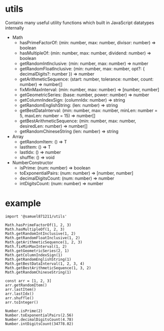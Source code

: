 # utils

Contains many useful utility functions which built in JavaScript datatypes internally

* Math
    * hasPrimeFactorOf: (min: number, max: number, divisor: number) => boolean
    * hasMultipleOf: (min: number, max: number, dividend: number) => boolean
    * getRandomIntInclusive: (min: number, max: number) => number
    * getRandomFloatInclusive: (min: number, max: number, opt?: { decimalDigits?: number }) => number
    * getArithmeticSequence: (start: number, tolerance: number, count: number) => number[]
    * fixMinMaxInterval: (min: number, max: number) => [number, number]
    * getGeometricSeries: (base: number, power: number) => number
    * getColumnIndexSign: (columnIdx: number) => string
    * getRandomEnglishString: (len: number) => string
    * getBestDataInterval: (min: number, max: number, minLen: number = 5, maxLen: number = 15) => number[]
    * getBestArithmeticSequence: (min: number, max: number, desiredLen: number) => number[]
    * getRandomChineseString (len: number) => string
* Array
    * getRandomItem: () => T
    * lastItem: () => T
    * lastIdx: () => number
    * shuffle: () => void
* NumberConstructor
    * isPrime: (num: number) => boolean
    * toExponentialPairs: (num: number) => [number, number]
    * decimalDigitsCount: (num: number) => number
    * intDigitsCount: (num: number) => number

# example
```
import '@samuel871211/utils'

Math.hasPrimeFactorOf(1, 2, 3)
Math.hasMultipleOf(1, 2, 3)
Math.getRandomIntInclusive(1, 2)
Math.getRandomFloatInclusive(1, 2)
Math.getArithmeticSequence(1, 2, 3)
Math.fixMinMaxInterval(1, 2)
Math.getGeometricSeries(2, 1)
Math.getColumnIndexSign(1)
Math.getRandomEnglishString(1)
Math.getBestDataInterval(1, 2, 3, 4)
Math.getBestArithmeticSequence(1, 3, 2)
Math.getRandomChineseString(1)

const arr = [1, 2, 3]
arr.getRandomItem()
arr.lastItem()
arr.lastIdx()
arr.shuffle()
arr.toInteger()

Number.isPrime(2)
Number.toExponentialPairs(2.56)
Number.decimalDigitsCount(4.78)
Number.intDigitsCount(34778.02)
```
